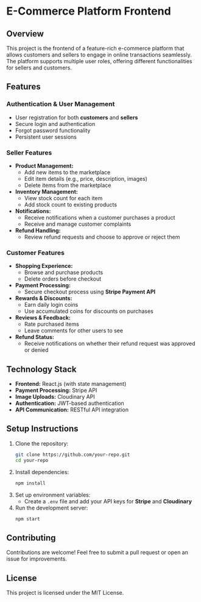# E-Commerce Platform Frontend

## Overview

This project is the frontend of a feature-rich e-commerce platform that allows customers and sellers to engage in online transactions seamlessly. The platform supports multiple user roles, offering different functionalities for sellers and customers.

## Features

### **Authentication & User Management**

- User registration for both **customers** and **sellers**
- Secure login and authentication
- Forgot password functionality
- Persistent user sessions

### **Seller Features**

- **Product Management:**
  - Add new items to the marketplace
  - Edit item details (e.g., price, description, images)
  - Delete items from the marketplace
- **Inventory Management:**
  - View stock count for each item
  - Add stock count to existing products
- **Notifications:**
  - Receive notifications when a customer purchases a product
  - Receive and manage customer complaints
- **Refund Handling:**
  - Review refund requests and choose to approve or reject them

### **Customer Features**

- **Shopping Experience:**
  - Browse and purchase products
  - Delete orders before checkout
- **Payment Processing:**
  - Secure checkout process using **Stripe Payment API**
- **Rewards & Discounts:**
  - Earn daily login coins
  - Use accumulated coins for discounts on purchases
- **Reviews & Feedback:**
  - Rate purchased items
  - Leave comments for other users to see
- **Refund Status:**
  - Receive notifications on whether their refund request was approved or denied

## **Technology Stack**

- **Frontend:** React.js (with state management)
- **Payment Processing:** Stripe API
- **Image Uploads:** Cloudinary API
- **Authentication:** JWT-based authentication
- **API Communication:** RESTful API integration

## **Setup Instructions**

1. Clone the repository:
   ```sh
   git clone https://github.com/your-repo.git
   cd your-repo
   ```
2. Install dependencies:
   ```sh
   npm install
   ```
3. Set up environment variables:
   - Create a `.env` file and add your API keys for **Stripe** and **Cloudinary**
4. Run the development server:
   ```sh
   npm start
   ```

## **Contributing**

Contributions are welcome! Feel free to submit a pull request or open an issue for improvements.

## **License**

This project is licensed under the MIT License.
